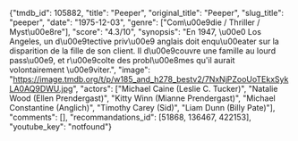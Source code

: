 {"tmdb_id": 105882, "title": "Peeper", "original_title": "Peeper", "slug_title": "peeper", "date": "1975-12-03", "genre": ["Com\u00e9die / Thriller / Myst\u00e8re"], "score": "4.3/10", "synopsis": "En 1947, \u00e0 Los Angeles, un d\u00e9tective priv\u00e9 anglais doit enqu\u00eater sur la disparition de la fille de son client. Il d\u00e9couvre une famille au lourd pass\u00e9, et r\u00e9colte des probl\u00e8mes qu'il aurait volontairement \u00e9viter.", "image": "https://image.tmdb.org/t/p/w185_and_h278_bestv2/7NxNjPZooUoTEkxSykLA0AQ9DWU.jpg", "actors": ["Michael Caine (Leslie C. Tucker)", "Natalie Wood (Ellen Prendergast)", "Kitty Winn (Mianne Prendergast)", "Michael Constantine (Anglich)", "Timothy Carey (Sid)", "Liam Dunn (Billy Pate)"], "comments": [], "recommandations_id": [51868, 136467, 422153], "youtube_key": "notfound"}